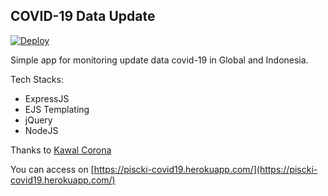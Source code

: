 ## COVID-19 Data Update
[![Deploy](https://www.herokucdn.com/deploy/button.svg)](https://heroku.com/deploy)

Simple app for monitoring update data covid-19 in Global and Indonesia.

Tech Stacks:
- ExpressJS
- EJS Templating
- jQuery
- NodeJS

Thanks to [Kawal Corona](https://kawalcorona.com/)

You can access on [https://piscki-covid19.herokuapp.com/](https://piscki-covid19.herokuapp.com/)
